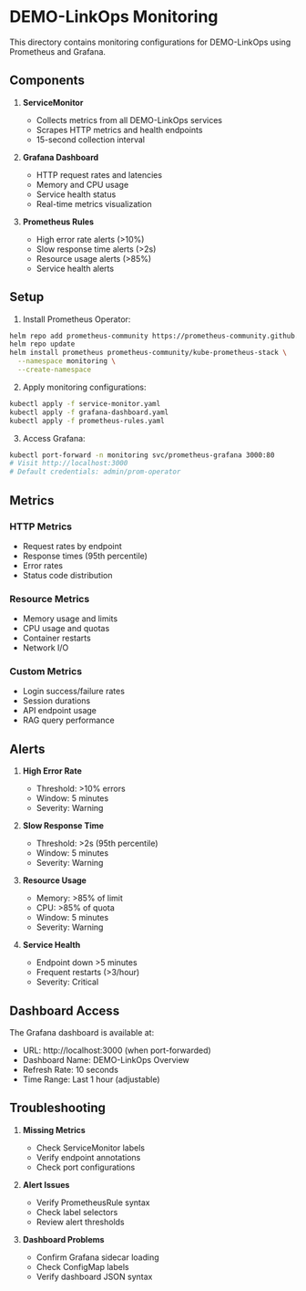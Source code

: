 # DEMO-LinkOps Monitoring

This directory contains monitoring configurations for DEMO-LinkOps using Prometheus and Grafana.

## Components

1. **ServiceMonitor**
   - Collects metrics from all DEMO-LinkOps services
   - Scrapes HTTP metrics and health endpoints
   - 15-second collection interval

2. **Grafana Dashboard**
   - HTTP request rates and latencies
   - Memory and CPU usage
   - Service health status
   - Real-time metrics visualization

3. **Prometheus Rules**
   - High error rate alerts (>10%)
   - Slow response time alerts (>2s)
   - Resource usage alerts (>85%)
   - Service health alerts

## Setup

1. Install Prometheus Operator:
```bash
helm repo add prometheus-community https://prometheus-community.github.io/helm-charts
helm repo update
helm install prometheus prometheus-community/kube-prometheus-stack \
  --namespace monitoring \
  --create-namespace
```

2. Apply monitoring configurations:
```bash
kubectl apply -f service-monitor.yaml
kubectl apply -f grafana-dashboard.yaml
kubectl apply -f prometheus-rules.yaml
```

3. Access Grafana:
```bash
kubectl port-forward -n monitoring svc/prometheus-grafana 3000:80
# Visit http://localhost:3000
# Default credentials: admin/prom-operator
```

## Metrics

### HTTP Metrics
- Request rates by endpoint
- Response times (95th percentile)
- Error rates
- Status code distribution

### Resource Metrics
- Memory usage and limits
- CPU usage and quotas
- Container restarts
- Network I/O

### Custom Metrics
- Login success/failure rates
- Session durations
- API endpoint usage
- RAG query performance

## Alerts

1. **High Error Rate**
   - Threshold: >10% errors
   - Window: 5 minutes
   - Severity: Warning

2. **Slow Response Time**
   - Threshold: >2s (95th percentile)
   - Window: 5 minutes
   - Severity: Warning

3. **Resource Usage**
   - Memory: >85% of limit
   - CPU: >85% of quota
   - Window: 5 minutes
   - Severity: Warning

4. **Service Health**
   - Endpoint down >5 minutes
   - Frequent restarts (>3/hour)
   - Severity: Critical

## Dashboard Access

The Grafana dashboard is available at:
- URL: http://localhost:3000 (when port-forwarded)
- Dashboard Name: DEMO-LinkOps Overview
- Refresh Rate: 10 seconds
- Time Range: Last 1 hour (adjustable)

## Troubleshooting

1. **Missing Metrics**
   - Check ServiceMonitor labels
   - Verify endpoint annotations
   - Check port configurations

2. **Alert Issues**
   - Verify PrometheusRule syntax
   - Check label selectors
   - Review alert thresholds

3. **Dashboard Problems**
   - Confirm Grafana sidecar loading
   - Check ConfigMap labels
   - Verify dashboard JSON syntax 
